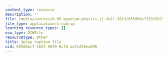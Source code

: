 ```yaml
---
content_type: resource
description: ''
file: /media/courses/8-05-quantum-physics-ii-fall-2013/655dbbc7163150198cfbaa7cd24ead90_BWM0RXg-uvI.vtt
file_type: application/x-subrip
learning_resource_types: []
ocw_type: OCWFile
resourcetype: Other
title: 3play caption file
uid: 655dbbc7-1631-5019-8cfb-aa7cd24ead90
---
```

